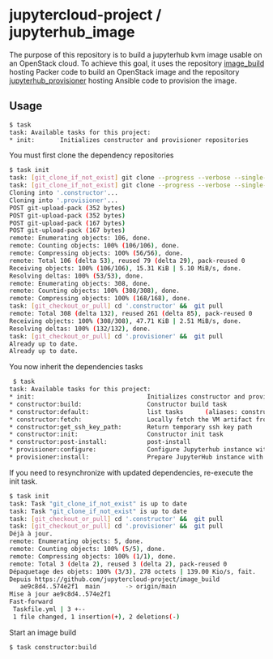 # jupytercloud-project / jupyterhub_image

The purpose of this repository is to build a jupyterhub kvm image usable on an OpenStack cloud.
To achieve this goal, it uses the repository [image_build](https://github.com/jupytercloud-project/image_build) hosting Packer code to build an OpenStack image and
the repository [jupyterhub_provisioner](https://github.com/jupytercloud-project/jupyterhub_provisioner) hosting Ansible code to provision the image.

## Usage

```bash
$ task
task: Available tasks for this project:
* init:       Initializes constructor and provisioner repositories
```

You must first clone the dependency repositories

```bash
$ task init
task: [git_clone_if_not_exist] git clone --progress --verbose --single-branch --branch 'main' 'https://github.com/jupytercloud-project/image_build.git' '.constructor'
task: [git_clone_if_not_exist] git clone --progress --verbose --single-branch --branch 'main' 'https://github.com/jupytercloud-project/jupyterhub_provisioner.git' '.provisioner'
Cloning into '.constructor'...
Cloning into '.provisioner'...
POST git-upload-pack (352 bytes)
POST git-upload-pack (352 bytes)
POST git-upload-pack (167 bytes)
POST git-upload-pack (167 bytes)
remote: Enumerating objects: 106, done.
remote: Counting objects: 100% (106/106), done.
remote: Compressing objects: 100% (56/56), done.
remote: Total 106 (delta 53), reused 79 (delta 29), pack-reused 0
Receiving objects: 100% (106/106), 15.31 KiB | 5.10 MiB/s, done.
Resolving deltas: 100% (53/53), done.
remote: Enumerating objects: 308, done.
remote: Counting objects: 100% (308/308), done.
remote: Compressing objects: 100% (168/168), done.
task: [git_checkout_or_pull] cd '.constructor' &&  git pull 
remote: Total 308 (delta 132), reused 261 (delta 85), pack-reused 0
Receiving objects: 100% (308/308), 47.71 KiB | 2.51 MiB/s, done.
Resolving deltas: 100% (132/132), done.
task: [git_checkout_or_pull] cd '.provisioner' &&  git pull 
Already up to date.
Already up to date.
```

You now inherit the dependencies tasks

```bash
 $ task
task: Available tasks for this project:
* init:                               Initializes constructor and provisioner repositories
* constructor:build:                  Constructor build task
* constructor:default:                list tasks      (aliases: constructor)
* constructor:fetch:                  Locally fetch the VM artifact from the build cloud
* constructor:get_ssh_key_path:       Return temporary ssh key path
* constructor:init:                   Constructor init task
* constructor:post-install:           post-install
* provisioner:configure:              Configure Jupyterhub instance with Ansible playbooks
* provisioner:install:                Prepare JupyterHub instance with Ansible playbooks
```

If you need to resynchronize with updated dependencies, re-execute the init task.

```bash
$ task init
task: Task "git_clone_if_not_exist" is up to date
task: Task "git_clone_if_not_exist" is up to date
task: [git_checkout_or_pull] cd '.constructor' &&  git pull 
task: [git_checkout_or_pull] cd '.provisioner' &&  git pull 
Déjà à jour.
remote: Enumerating objects: 5, done.
remote: Counting objects: 100% (5/5), done.
remote: Compressing objects: 100% (1/1), done.
remote: Total 3 (delta 2), reused 3 (delta 2), pack-reused 0
Dépaquetage des objets: 100% (3/3), 278 octets | 139.00 Kio/s, fait.
Depuis https://github.com/jupytercloud-project/image_build
   ae9c8d4..574e2f1  main       -> origin/main
Mise à jour ae9c8d4..574e2f1
Fast-forward
 Taskfile.yml | 3 +--
 1 file changed, 1 insertion(+), 2 deletions(-)
```

Start an image build

```bash
$ task constructor:build

```